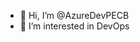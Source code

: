 - 👋 Hi, I’m @AzureDevPECB
- 👀 I’m interested in DevOps


<!---
AzureDevPECB/AzureDevPECB is a ✨ special ✨ repository because its `README.md` (this file) appears on your GitHub profile.
You can click the Preview link to take a look at your changes.
--->
